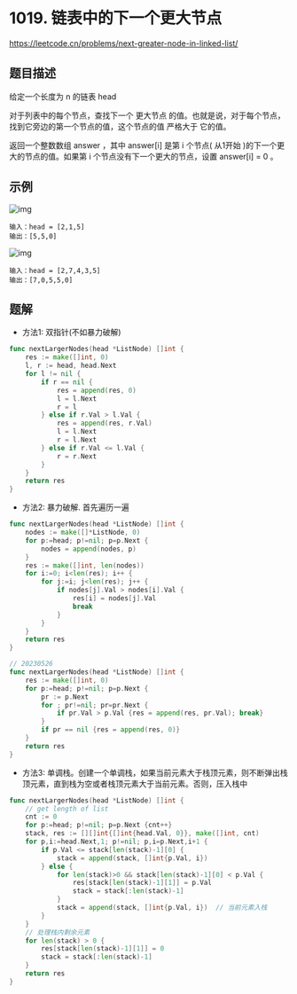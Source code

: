 # 1019. 链表中的下一个更大节点
https://leetcode.cn/problems/next-greater-node-in-linked-list/


## 题目描述
给定一个长度为 n 的链表 head

对于列表中的每个节点，查找下一个 更大节点 的值。也就是说，对于每个节点，找到它旁边的第一个节点的值，这个节点的值 严格大于 它的值。

返回一个整数数组 answer ，其中 answer[i] 是第 i 个节点( 从1开始 )的下一个更大的节点的值。如果第 i 个节点没有下一个更大的节点，设置 answer[i] = 0 。

## 示例
![img](https://assets.leetcode.com/uploads/2021/08/05/linkedlistnext1.jpg)
```
输入：head = [2,1,5]
输出：[5,5,0]
```

![img](https://assets.leetcode.com/uploads/2021/08/05/linkedlistnext2.jpg)
```
输入：head = [2,7,4,3,5]
输出：[7,0,5,5,0]
```


## 题解
* 方法1: 双指针(不如暴力破解)
```go
func nextLargerNodes(head *ListNode) []int {
    res := make([]int, 0)
    l, r := head, head.Next 
    for l != nil {
        if r == nil {
            res = append(res, 0)
            l = l.Next
            r = l
        } else if r.Val > l.Val {
            res = append(res, r.Val)
            l = l.Next
            r = l.Next
        } else if r.Val <= l.Val {
            r = r.Next
        }
    } 
    return res
}
```

* 方法2: 暴力破解. 首先遍历一遍
```go
func nextLargerNodes(head *ListNode) []int {
    nodes := make([]*ListNode, 0)
    for p:=head; p!=nil; p=p.Next {
        nodes = append(nodes, p)
    }
    res := make([]int, len(nodes))
    for i:=0; i<len(res); i++ {
        for j:=i; j<len(res); j++ {
            if nodes[j].Val > nodes[i].Val {
                res[i] = nodes[j].Val
                break
            }
        }
    }
    return res
}
```
```go
// 20230526
func nextLargerNodes(head *ListNode) []int {
    res := make([]int, 0)
    for p:=head; p!=nil; p=p.Next {
        pr := p.Next
        for ; pr!=nil; pr=pr.Next {
            if pr.Val > p.Val {res = append(res, pr.Val); break}
        }
        if pr == nil {res = append(res, 0)}
    }
    return res 
}
```

* 方法3: 单调栈。创建一个单调栈，如果当前元素大于栈顶元素，则不断弹出栈顶元素，直到栈为空或者栈顶元素大于当前元素。否则，压入栈中
```go
func nextLargerNodes(head *ListNode) []int {
    // get length of list
    cnt := 0
    for p:=head; p!=nil; p=p.Next {cnt++}
    stack, res := [][]int{[]int{head.Val, 0}}, make([]int, cnt)
    for p,i:=head.Next,1; p!=nil; p,i=p.Next,i+1 {
        if p.Val <= stack[len(stack)-1][0] {
            stack = append(stack, []int{p.Val, i})
        } else {
            for len(stack)>0 && stack[len(stack)-1][0] < p.Val {
                res[stack[len(stack)-1][1]] = p.Val
                stack = stack[:len(stack)-1]
            }
            stack = append(stack, []int{p.Val, i})  // 当前元素入栈
        }
    }
    // 处理栈内剩余元素
    for len(stack) > 0 {
        res[stack[len(stack)-1][1]] = 0
        stack = stack[:len(stack)-1]
    }
    return res 
}
```
